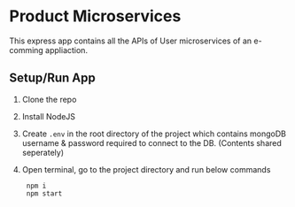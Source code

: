 # Product Microservices

This express app contains all the APIs of User microservices of an e-comming appliaction.

## Setup/Run App

1. Clone the repo
2. Install NodeJS
3. Create `.env` in the root directory of the project which contains mongoDB username & password required to connect to the DB. (Contents shared seperately)
4. Open terminal, go to the project directory and run below commands
   
        npm i
        npm start
